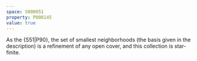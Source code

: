 ```yaml
---
space: S000051
property: P000145
value: true
---
```


As the {S51|P90}, the set of smallest neighborhoods (the basis given in the description)
is a refinement of any open cover, and this collection is star-finite.
